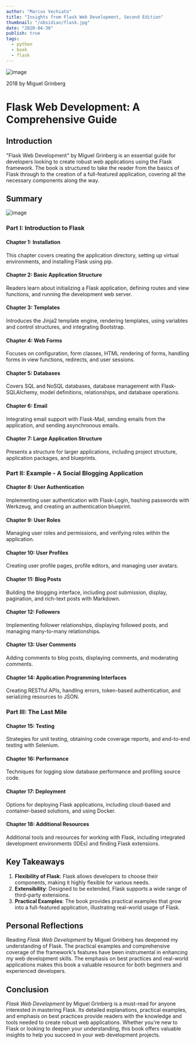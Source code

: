 ```yaml
---
author: "Marcus Vechiato"
title: "Insights from Flask Web Development, Second Edition"
thumbnail: "/obsidian/flask.jpg"
date: "2020-04-30"
publish: true
tags: 
  - python
  - book
  - flask
--- 
```

![image](/obsidian/flask.jpg)

2018 by Miguel Grinberg

# Flask Web Development: A Comprehensive Guide

## Introduction

"Flask Web Development" by Miguel Grinberg is an essential guide for developers looking to create robust web applications using the Flask framework. The book is structured to take the reader from the basics of Flask through to the creation of a full-featured application, covering all the necessary components along the way.

## Summary
![image](/obsidian/mindmap_flask_web.png)
### Part I: Introduction to Flask

#### Chapter 1: Installation

This chapter covers creating the application directory, setting up virtual environments, and installing Flask using pip.

#### Chapter 2: Basic Application Structure

Readers learn about initializing a Flask application, defining routes and view functions, and running the development web server.

#### Chapter 3: Templates

Introduces the Jinja2 template engine, rendering templates, using variables and control structures, and integrating Bootstrap.

#### Chapter 4: Web Forms

Focuses on configuration, form classes, HTML rendering of forms, handling forms in view functions, redirects, and user sessions.

#### Chapter 5: Databases

Covers SQL and NoSQL databases, database management with Flask-SQLAlchemy, model definitions, relationships, and database operations.

#### Chapter 6: Email

Integrating email support with Flask-Mail, sending emails from the application, and sending asynchronous emails.

#### Chapter 7: Large Application Structure

Presents a structure for larger applications, including project structure, application packages, and blueprints.

### Part II: Example - A Social Blogging Application

#### Chapter 8: User Authentication

Implementing user authentication with Flask-Login, hashing passwords with Werkzeug, and creating an authentication blueprint.

#### Chapter 9: User Roles

Managing user roles and permissions, and verifying roles within the application.

#### Chapter 10: User Profiles

Creating user profile pages, profile editors, and managing user avatars.

#### Chapter 11: Blog Posts

Building the blogging interface, including post submission, display, pagination, and rich-text posts with Markdown.

#### Chapter 12: Followers

Implementing follower relationships, displaying followed posts, and managing many-to-many relationships.

#### Chapter 13: User Comments

Adding comments to blog posts, displaying comments, and moderating comments.

#### Chapter 14: Application Programming Interfaces

Creating RESTful APIs, handling errors, token-based authentication, and serializing resources to JSON.

### Part III: The Last Mile

#### Chapter 15: Testing

Strategies for unit testing, obtaining code coverage reports, and end-to-end testing with Selenium.

#### Chapter 16: Performance

Techniques for logging slow database performance and profiling source code.

#### Chapter 17: Deployment

Options for deploying Flask applications, including cloud-based and container-based solutions, and using Docker.

#### Chapter 18: Additional Resources

Additional tools and resources for working with Flask, including integrated development environments (IDEs) and finding Flask extensions.

## Key Takeaways

1. **Flexibility of Flask**: Flask allows developers to choose their components, making it highly flexible for various needs.
2. **Extensibility**: Designed to be extended, Flask supports a wide range of third-party extensions.
3. **Practical Examples**: The book provides practical examples that grow into a full-featured application, illustrating real-world usage of Flask.

## Personal Reflections

Reading *Flask Web Development* by Miguel Grinberg has deepened my understanding of Flask. The practical examples and comprehensive coverage of the framework's features have been instrumental in enhancing my web development skills. The emphasis on best practices and real-world applications makes this book a valuable resource for both beginners and experienced developers.

## Conclusion

*Flask Web Development* by Miguel Grinberg is a must-read for anyone interested in mastering Flask. Its detailed explanations, practical examples, and emphasis on best practices provide readers with the knowledge and tools needed to create robust web applications. Whether you're new to Flask or looking to deepen your understanding, this book offers valuable insights to help you succeed in your web development projects.

